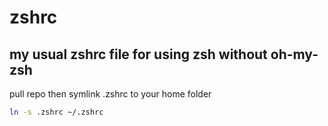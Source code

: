# zshrc

## my usual zshrc file for using zsh without oh-my-zsh

pull repo then symlink .zshrc to your home folder

```bash
ln -s .zshrc ~/.zshrc
```
